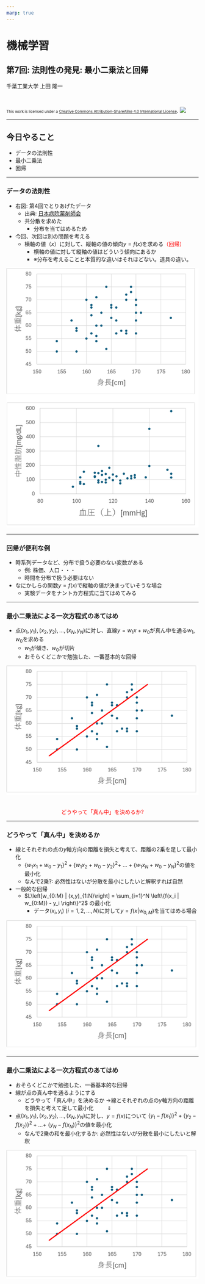 ```yaml
---
marp: true
---
```


<!-- footer: "機械学習（と統計）第7回" -->

# 機械学習

## 第7回: 法則性の発見: 最小二乗法と回帰											

千葉工業大学 上田 隆一

<br />

<span style="font-size:70%">This work is licensed under a </span>[<span style="font-size:70%">Creative Commons Attribution-ShareAlike 4.0 International License</span>](https://creativecommons.org/licenses/by-sa/4.0/).
![](https://i.creativecommons.org/l/by-sa/4.0/88x31.png)

---

<!-- paginate: true -->

## 今日やること

- データの法則性
- 最小二乗法
- 回帰

---

### データの法則性

- 右図: 第4回でとりあげたデータ
    - 出典:  [日本病院薬剤師会](https://www.jshp.or.jp/)
    - 共分散を求めた
        - 分布を当てはめるため
- 今回、次回は別の問題を考える
    - 横軸の値（$x$）に対して、縦軸の値の傾向$y = f(x)$を求める<span style="color:red">（回帰）</span>
        - 横軸の値に対して縦軸の値はどういう傾向にあるか
        - ※分布を考えることと本質的な違いはそれほどない。道具の違い。

![bg right:40% 100%](./figs/relations.png)

---

### 回帰が便利な例

- 時系列データなど、分布で扱う必要のない変数がある
    - 例: 株価、人口・・・
    - 時間を分布で扱う必要はない
- なにかしらの関数$y = f(x)$で縦軸の値が決まっていそうな場合
    - 実験データをナントカ方程式に当てはめてみる


---

### 最小二乗法による一次方程式のあてはめ

- 点$(x_1, y_1), (x_2, y_2), \dots, (x_N, y_N)$に対し、直線$y=w_1 x + w_0$が真ん中を通る$w_1, w_0$を求める
    - $w_1$が傾き、$w_0$が切片
    - おそらくどこかで勉強した、一番基本的な回帰

![bg right:30% 100%](./figs/lsm_liner.png)

<br />
<center style="color:red">どうやって「真ん中」を決めるか?</center>

---

### どうやって「真ん中」を決めるか

- 線とそれぞれの点の$y$軸方向の距離を損失と考えて、距離の2乗を足して最小化
    - $\{w_1 x_1 + w_0 -y_1\}^2+\{w_1 x_2 + w_0 -y_2\}^2+$
    $\dots+\{w_1 x_N + w_0 -y_N\}^2$の値を最小化
    - なんで2乗?: 必然性はないが分散を最小にしたいと解釈すれば自然
- 一般的な回帰
    - $L\left[w_{0:M} | (x,y)_{1:N}\right] = \sum_{i=1}^N \left\{f(x_i | w_{0:M}) - y_i \right\}^2$
    の最小化
        - データ$(x_i, y_i) \ (i=1,2,\dots,N)$に対して$y=f(x|w_{0,M})$を当てはめる場合

![bg right:30% 100%](./figs/lsm_liner.png)

---

### 最小二乗法による一次方程式のあてはめ

- おそらくどこかで勉強した、一番基本的な回帰
- 線が点の真ん中を通るようにする
    - どうやって「真ん中」を決めるか
    $\rightarrow$線とそれぞれの点の$y$軸方向の距離を損失と考えて足して最小化
    $\qquad\Downarrow$
- 点$(x_1, y_1), (x_2, y_2), \dots, (x_N, y_N)$に対し、$y=f(x)$について
$\{y_1 - f(x_1)\}^2+ \{y_2 - f(x_2)\}^2+\dots+$
$\{y_N - f(x_N)\}^2$の値を最小化
    - なんで2乗の和を最小化するか: 必然性はないが分散を最小にしたいと解釈

![bg right:30% 100%](./figs/lsm_liner.png)
